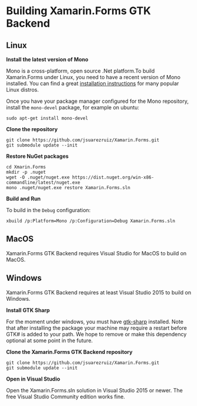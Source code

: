# Building Xamarin.Forms GTK Backend

## Linux

**Install the latest version of Mono**

Mono is a cross-platform, open source .Net platform.To build Xamarin.Forms under Linux, you need to have a recent version of Mono installed. You can find a great [installation instructions](http://www.mono-project.com/docs/getting-started/install/linux/) for many popular Linux distros.

Once you have your package manager configured for the Mono repository, install the `mono-devel` package, for example on ubuntu:

    sudo apt-get install mono-devel

**Clone the repository**

    git clone https://github.com/jsuarezruiz/Xamarin.Forms.git
    git submodule update --init

**Restore NuGet packages**

    cd Xmarin.Forms
    mkdir -p .nuget
    wget -O .nuget/nuget.exe https://dist.nuget.org/win-x86-commandline/latest/nuget.exe
    mono .nuget/nuget.exe restore Xamarin.Forms.sln

**Build and Run**

To build in the `Debug` configuration:

    xbuild /p:Platform=Mono /p:Configuration=Debug Xamarin.Forms.sln

## MacOS

Xamarin.Forms GTK Backend requires Visual Studio for MacOS to build on MacOS.

## Windows

Xamarin.Forms GTK Backend requires at least Visual Studio 2015 to build on Windows.

**Install GTK Sharp**

For the moment under windows, you must have [gtk-sharp](http://www.mono-project.com/download/#download-win) installed. Note that after installing the package your machine may require a restart before GTK# is added to your path. We hope to remove or make this dependency optional at some point in the future.

**Clone the Xamarin.Forms GTK Backend repository**

    git clone https://github.com/jsuarezruiz/Xamarin.Forms.git
    git submodule update --init

**Open in Visual Studio**

Open the Xamarin.Forms.sln solution in Visual Studio 2015 or newer. The free Visual Studio Community edition works fine.

